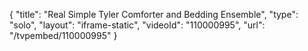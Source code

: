 {
    "title": "Real Simple Tyler Comforter and Bedding Ensemble",
    "type": "solo",
    "layout": "iframe-static",
    "videoId": "110000995",
    "url": "\/tvpembed\/110000995"
}